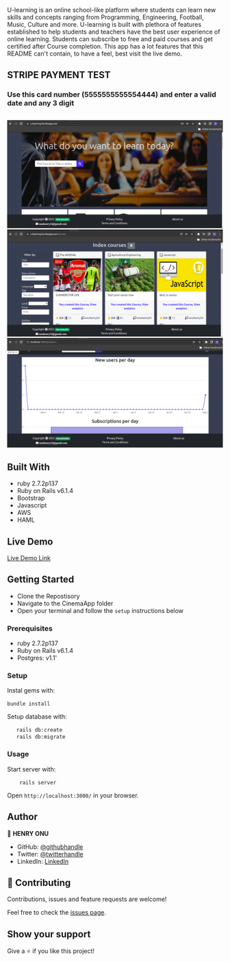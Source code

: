 U-learning is an online school-like platform where students can learn new skills and concepts ranging from Programming, Engineering, Football, Music, Culture and more. U-learning is built with plethora of features established to help students and teachers have the best user experience of online learning. Students can subscribe to free and paid courses and get certified after Course completion. This app has a lot features that this README can't contain,  to have a feel, best visit the live demo.

## STRIPE PAYMENT TEST
### Use this card number (5555555555554444) and enter a valid date and any 3 digit
##

![screenshot](img/u1.png)
![screenshot](img/u2.png)
![screenshot](img/u3.png)



## Built With

- ruby 2.7.2p137
- Ruby on Rails v6.1.4
- Bootstrap
- Javascript
- AWS
- HAML

## Live Demo
[Live Demo Link](https://u-learning.herokuapp.com/)





## Getting Started
- Clone the Repostisory
- Navigate to the CinemaApp folder
- Open your terminal and follow the `setup` instructions below

### Prerequisites

- ruby 2.7.2p137
- Ruby on Rails v6.1.4
- Postgres:  v1.1'

### Setup

Instal gems with:

```
bundle install
```

Setup database with:

```
   rails db:create
   rails db:migrate
```


### Usage

Start server with:

```
    rails server
```

Open `http://localhost:3000/` in your browser.



## Author

👤 **HENRY ONU**

- GitHub: [@githubhandle](https://github.com/Henryhaulka)
- Twitter: [@twitterhandle](https://twitter.com/onu_henry)
- LinkedIn: [LinkedIn](https://www.linkedin.com/in/henry-onu)




## 🤝 Contributing

Contributions, issues and feature requests are welcome!

Feel free to check the [issues page](https://github.com/Henryhaulka/u-learning/issues/).

## Show your support

Give a ⭐️ if you like this project!
